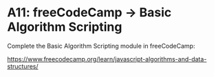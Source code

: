 # A11: freeCodeCamp → Basic Algorithm Scripting

Complete the Basic Algorithm Scripting module in freeCodeCamp:

https://www.freecodecamp.org/learn/javascript-algorithms-and-data-structures/
